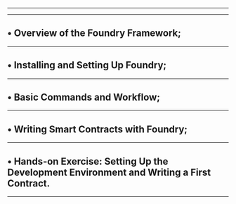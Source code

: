 
---------------------------------------------------------------------------
---------------------------------------------------------------------------
• Overview of the Foundry Framework;
---------------------------------------------------------------------------
---------------------------------------------------------------------------
• Installing and Setting Up Foundry;
---------------------------------------------------------------------------
---------------------------------------------------------------------------
• Basic Commands and Workflow;
---------------------------------------------------------------------------
---------------------------------------------------------------------------
• Writing Smart Contracts with Foundry;
-------------------------------------------------------------------------------------------------
--------------------------------------------------------------------------------------------------
• Hands-on Exercise: Setting Up the Development Environment and Writing а First Contract.
-------------------------------------------------------------------------------------------------
-----------------------------------------------------------------------------------------------------
